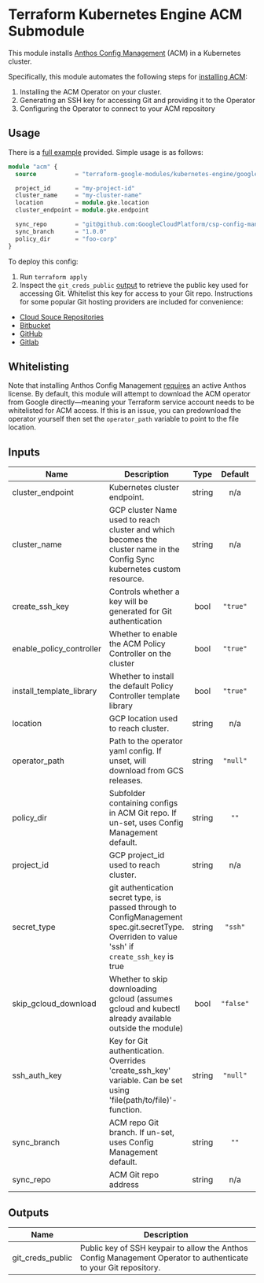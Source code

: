 # Terraform Kubernetes Engine ACM Submodule

This module installs [Anthos Config Management](https://cloud.google.com/anthos-config-management/docs/) (ACM) in a Kubernetes cluster.

Specifically, this module automates the following steps for [installing ACM](https://cloud.google.com/anthos-config-management/docs/how-to/installing):
1. Installing the ACM Operator on your cluster.
2. Generating an SSH key for accessing Git and providing it to the Operator
3. Configuring the Operator to connect to your ACM repository

## Usage

There is a [full example](../../examples/simple_zonal_with_acm) provided. Simple usage is as follows:

```tf
module "acm" {
  source           = "terraform-google-modules/kubernetes-engine/google//modules/acm"

  project_id       = "my-project-id"
  cluster_name     = "my-cluster-name"
  location         = module.gke.location
  cluster_endpoint = module.gke.endpoint

  sync_repo        = "git@github.com:GoogleCloudPlatform/csp-config-management.git"
  sync_branch      = "1.0.0"
  policy_dir       = "foo-corp"
}
```

To deploy this config:
1. Run `terraform apply`
2. Inspect the `git_creds_public` [output](#outputs) to retrieve the public key used for accessing Git. Whitelist this key for access to your Git repo. Instructions for some popular Git hosting providers are included for convenience:

  * [Cloud Souce Repositories](https://cloud.google.com/source-repositories/docs/authentication#ssh)
  * [Bitbucket](https://confluence.atlassian.com/bitbucket/set-up-an-ssh-key-728138079.html)
  * [GitHub](https://help.github.com/articles/adding-a-new-ssh-key-to-your-github-account/)
  * [Gitlab](https://docs.gitlab.com/ee/ssh/)

## Whitelisting
Note that installing Anthos Config Management [requires](https://cloud.google.com/anthos-config-management/docs/how-to/installing#local_environment) an active Anthos license.
By default, this module will attempt to download the ACM operator from Google directly—meaning your Terraform service account needs to be whitelisted for ACM access. If this is an issue, you can predownload the operator yourself then set the `operator_path` variable to point to the file location.

 <!-- BEGINNING OF PRE-COMMIT-TERRAFORM DOCS HOOK -->
## Inputs

| Name | Description | Type | Default | Required |
|------|-------------|:----:|:-----:|:-----:|
| cluster\_endpoint | Kubernetes cluster endpoint. | string | n/a | yes |
| cluster\_name | GCP cluster Name used to reach cluster and which becomes the cluster name in the Config Sync kubernetes custom resource. | string | n/a | yes |
| create\_ssh\_key | Controls whether a key will be generated for Git authentication | bool | `"true"` | no |
| enable\_policy\_controller | Whether to enable the ACM Policy Controller on the cluster | bool | `"true"` | no |
| install\_template\_library | Whether to install the default Policy Controller template library | bool | `"true"` | no |
| location | GCP location used to reach cluster. | string | n/a | yes |
| operator\_path | Path to the operator yaml config. If unset, will download from GCS releases. | string | `"null"` | no |
| policy\_dir | Subfolder containing configs in ACM Git repo. If un-set, uses Config Management default. | string | `""` | no |
| project\_id | GCP project_id used to reach cluster. | string | n/a | yes |
| secret\_type | git authentication secret type, is passed through to ConfigManagement spec.git.secretType. Overriden to value 'ssh' if `create_ssh_key` is true | string | `"ssh"` | no |
| skip\_gcloud\_download | Whether to skip downloading gcloud (assumes gcloud and kubectl already available outside the module) | bool | `"false"` | no |
| ssh\_auth\_key | Key for Git authentication. Overrides 'create_ssh_key' variable. Can be set using 'file(path/to/file)'-function. | string | `"null"` | no |
| sync\_branch | ACM repo Git branch. If un-set, uses Config Management default. | string | `""` | no |
| sync\_repo | ACM Git repo address | string | n/a | yes |

## Outputs

| Name | Description |
|------|-------------|
| git\_creds\_public | Public key of SSH keypair to allow the Anthos Config Management Operator to authenticate to your Git repository. |

 <!-- END OF PRE-COMMIT-TERRAFORM DOCS HOOK -->
